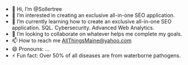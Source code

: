 - 👋 Hi, I’m @Sollertree
- 👀 I’m interested in creating an exclusive all-in-one SEO application.
- 🌱 I’m currently learning how to create an exclusive all-in-one SEO application. SQL. Cybersecurity. Advanced Web Analytics.
- 💞️ I’m looking to collaborate on whatever helps me complete my goals.
- 📫 How to reach me AllThingsMaine@yahoo.com
- 😄 Pronouns: ...
- ⚡ Fun fact: Over 50% of all diseases are from waterborne pathogens.

<!---
Sollertree/Sollertree is a ✨ special ✨ repository because its `README.md` (this file) appears on your GitHub profile.
You can click the Preview link to take a look at your changes.
--->
